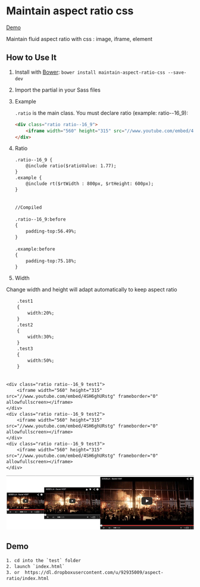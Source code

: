 # Maintain aspect ratio css

[Demo](https://dl.dropboxusercontent.com/u/92935009/aspect-ratio/index.html)

Maintain fluid aspect ratio with css : image, iframe, element


## How to Use It

1. Install with [Bower](http://bower.io/ "BOWER: A package manager for the web"):
   `bower install maintain-aspect-ratio-css --save-dev`

2. Import the partial in your Sass files

3. Example

	`.ratio` is the main class. You must declare ratio (example: ratio--16_9):

	```html
	<div class="ratio ratio--16_9">
		<iframe width="560" height="315" src="//www.youtube.com/embed/4SH6ghURstg" frameborder="0" allowfullscreen></iframe>
	</div>
	```
	
4. Ratio

	```
	.ratio--16_9 {
		@include ratio($ratioValue: 1.77);
	}
 	.example {
 		@include rt($rtWidth : 800px, $rtHeight: 600px);
 	}
 	
 	
 	//Compiled
 	
	.ratio--16_9:before
	{
		padding-top:56.49%;
	}
	
	.example:before
	{
		padding-top:75.18%;
	}	
	```

	
5. Width

Change width and height will adapt automatically to keep aspect ratio

		.test1
		{
			width:20%;
		}
		.test2
		{
			width:30%;
		}
		.test3
		{
			width:50%;
		}
		
		
	<div class="ratio ratio--16_9 test1">
		<iframe width="560" height="315" src="//www.youtube.com/embed/4SH6ghURstg" frameborder="0" allowfullscreen></iframe>
	</div>
	<div class="ratio ratio--16_9 test2">
		<iframe width="560" height="315" src="//www.youtube.com/embed/4SH6ghURstg" frameborder="0" allowfullscreen></iframe>
	</div>
	<div class="ratio ratio--16_9 test3">
		<iframe width="560" height="315" src="//www.youtube.com/embed/4SH6ghURstg" frameborder="0" allowfullscreen></iframe>
	</div>
		

![result](ex.jpg)	
	

## Demo
	1. cd into the `test` folder
	2. launch `index.html`
	3. or  https://dl.dropboxusercontent.com/u/92935009/aspect-ratio/index.html
